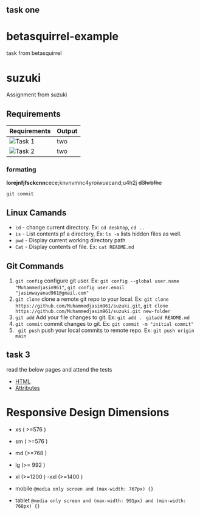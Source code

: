 
## task one

# betasquirrel-example
task from betasquirrel

# suzuki
Assignment from suzuki

## Requirements

|    Requirements               | Output |
| ------------------------------| ------ |
| ![Task 1](images/task-1.png)  | two    |
| ![Task 2](images/task-1.png)  | two    |

### formating

**lorejnfjfsckcnn**cece;knvnvmnc4y*roiwue*cand;u4h2j ~~d3hrbfhe~~

`git commit`


## Linux Camands

- `cd` - change current directory. Ex: `cd desktop`, `cd ..`
- `is` - List contents pf a directory, Ex: `ls -a` lists hidden files as well.
- `pwd` - Display current working directory path
- `Cat` - Display contents of file. Ex: `cat README.md` 

## Git Commands

1. `git config` configure git user. Ex: `git config --global user.name "Muhammedjasim961"`, `git config user.email "jasimwayanad961@gmail.com"`
2. `git clone` clone a remote git repo to your local. Ex: `git clone https://github.com/Muhammedjasim961/suzuki.git`, `git clone https://github.com/Muhammedjasim961/suzuki.git new-folder`
3. `git add` Add your file changes to git. Ex: `git add . ` `gitadd README.md`
4. `git commit` commit changes to git. Ex: `git commit -m "initial commit"`
5. ` git push` push your local commits to remote repo. Ex: `git push origin main`

## task 3

read the below pages and attend the tests

- [HTML](htttps://www.w3schools.com/html/defalt.asp)
- [Attributes](https://www.w3schools.com/html/html_attributes.asp)


# Responsive Design Dimensions

- xs ( >=576 )
- sm ( >=576 )
- md (>=768 )
- lg (>= 992 )
- xl (>=1200 )
-xxl (>=1400 )


- mobile `@media only screen and (max-width: 767px) {}`
- tablet `@media only screen and (max-width: 991px) and (min-width: 768px) {}`
